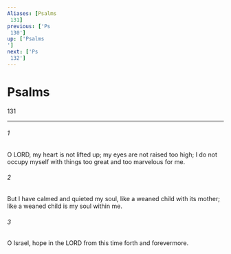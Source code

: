 ```yaml
---
Aliases: [Psalms 131]
previous: ['Ps 130']
up: ['Psalms']
next: ['Ps 132']
---
```

# Psalms 131

***
 

###### 1 
O LORD, my heart is not lifted up;  my eyes are not raised too high;  I do not occupy myself with things  too great and too marvelous for me.   

###### 2 
But I have calmed and quieted my soul,  like a weaned child with its mother;  like a weaned child is my soul within me.  

###### 3 
O Israel, hope in the LORD  from this time forth and forevermore.

